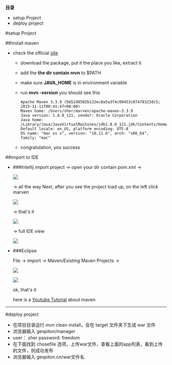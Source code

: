 **目录**

*  setup Project
*  deploy project




#setup Project

##install maven
* check the official [site](https://maven.apache.org/install.html)
	* download the package, put it the place you like, extract it
	* add the **the dir contain mvn** to $PATH
	* make sure **JAVA_HOME** is in environment variable
	* run **mvn -version** you should see this
		
		```
		Apache Maven 3.3.9 (bb52d8502b132ec0a5a3f4c09453c07478323dc5; 2015-11-11T00:41:47+08:00)
		Maven home: /Users/sher/marven/apache-maven-3.3.9
		Java version: 1.8.0_121, vendor: Oracle Corporation
		Java home: /Library/Java/JavaVirtualMachines/jdk1.8.0_121.jdk/Contents/Home/jre
		Default locale: en_US, platform encoding: UTF-8
		OS name: "mac os x", version: "10.11.6", arch: "x86_64", family: "mac"
		```
	* congratulation, you success

##import to IDE

* ###Intellij
  import project -> open your dir contain pom.xml -> 
  
  ![](./pic/1.png)
  
  -> all the way Next, after you see the project load up, on the left click marven
  
  ![](./pic/2.png)
  
  -> that's it
  
  ![](./pic/3.png)
  
  -> full IDE view
  
  ![](./pic/4.png)
  
* ###Eclipse
 
  File -> import -> Maven/Existing Maven Projects  -> 
  
  ![](./pic/5.png)
  
  ![](./pic/6.png)
  
  ok, that's it
  
  here is a [Youtube Tutorial](https://www.youtube.com/watch?v=0CFWeVgzsqY) about maven
  
---


  
#deploy project
* 在项目目录运行 mvn clean install，会在 target 文件夹下生成 war 文件
* 浏览器输入 gespiton/manager
* user： sher     password: freedom
* 在下面找到 chosefile 选项，上传war文件，查看上面的app列表，看到上传的文件，则成功发布
* 浏览器输入 gespiton.cn/war文件名

  
  